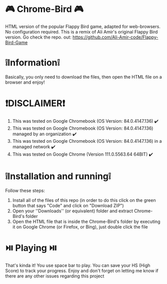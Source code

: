 # 🎮 Chrome-Bird 🎮
HTML version of the popular Flappy Bird game, adapted for web-browsers. No configuration required.
This is a remix of Ali Amir's original Flappy Bird version. Go check the repo. out: https://github.com/Ali-Amir-code/Flappy-Bird-Game

# ❕Information❕
Basically, you only need to download the files, then open the HTML file on a browser and enjoy!

# ❗DISCLAIMER❗
1. This was tested on Google Chromebook (OS Version: 84.0.4147.136) ✔️
2. This was tested on Google Chromebook (OS Version: 84.0.4147.136) managed by an organization ✔️
3. This was tested on Google Chromebook (OS Version: 84.0.4147.136) in a managed network ✔️
4. This was tested on Google Chrome (Version 111.0.5563.64 64BIT) ✔️


# ❕Installation and running❕
Follow these steps:
1. Install all of the files of this repo (in order to do this click on the green button that says "Code" and click on "Download ZIP")
2. Open your ''Downloads'' (or equivalent) folder and extract Chrome-Bird's folder
3. Open the HTML file that is inside the Chrome-Bird's folder by executing it on Google Chrome (or Firefox, or Bing), just double click the file


# ⏯️ Playing ⏯️
That's kinda it! You use space bar to play. You can save your HS (High Score) to track your progress.
Enjoy and don't forget on letting me know if there are any other issues regarding this project



